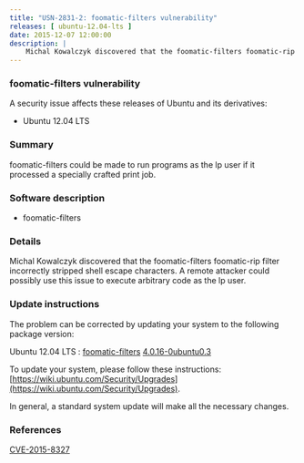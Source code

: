 ```yaml
---
title: "USN-2831-2: foomatic-filters vulnerability"
releases: [ ubuntu-12.04-lts ]
date: 2015-12-07 12:00:00
description: |
    Michal Kowalczyk discovered that the foomatic-filters foomatic-rip filter incorrectly stripped shell escape characters. A remote attacker could possibly use this issue to execute arbitrary code as the lp user. 
--- 
```

 
### foomatic-filters vulnerability

A security issue affects these releases of Ubuntu and its derivatives:

* Ubuntu 12.04 LTS

### Summary

foomatic-filters could be made to run programs as the lp user if it processed a specially crafted print job.

### Software description

* foomatic-filters 

### Details

Michal Kowalczyk discovered that the foomatic-filters foomatic-rip filter incorrectly stripped shell escape characters. A remote attacker could possibly use this issue to execute arbitrary code as the lp user. 

### Update instructions

The problem can be corrected by updating your system to the following package version:

Ubuntu 12.04 LTS
 : [foomatic-filters](https://launchpad.net/ubuntu/+source/foomatic-filters) <span> [4.0.16-0ubuntu0.3](https://launchpad.net/ubuntu/+source/foomatic-filters/4.0.16-0ubuntu0.3) </span> 

To update your system, please follow these instructions: [https://wiki.ubuntu.com/Security/Upgrades](https://wiki.ubuntu.com/Security/Upgrades).

In general, a standard system update will make all the necessary changes. 

### References

 [CVE-2015-8327](http://people.ubuntu.com/~ubuntu-security/cve/CVE-2015-8327)
 
